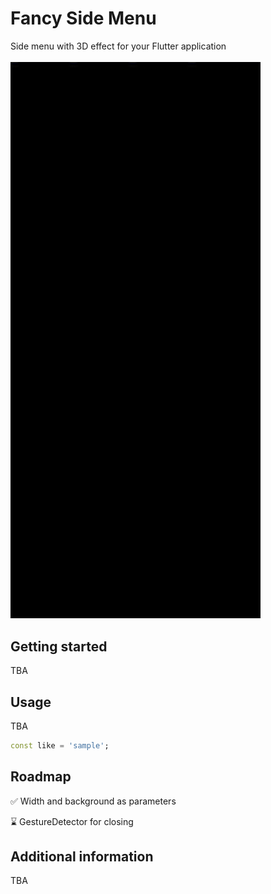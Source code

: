 # Fancy Side Menu

Side menu with 3D effect for your Flutter application
<br/>
<br/>
<img src="/decor/demo.gif" width="400" />

## Getting started

TBA

## Usage

TBA

```dart
const like = 'sample';
```

## Roadmap

✅ Width and background as parameters

⌛ GestureDetector for closing 

## Additional information

TBA
